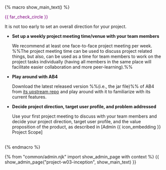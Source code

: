 {% macro show_main_text() %}
<div id="main">

<div id="title">

</div>
<div id="body">

<p class="lead" style="color: purple"><md>{{ far_check_circle }} <include src="project-timeline.md#inception-overview" inline /></md></p>

It is not too early to set an overall direction for your project.

* **Set up a weekly project meeting time/venue with your team members**
  
  We recommend at least one face-to-face project meeting per week. %%The project meeting time can be used to discuss project related things, but also, can be used as a time for team members to work on the project tasks individually (having all members in the same place will facilitate easier collaboration and more peer-learning).%%
  
* **Play around with AB4**
  
  Download the latest released version %%(i.e., the jar file)%% of AB4 from [its upstream repo](https://se-edu.github.io/addressbook-level4/) and play around with it to familiarize with its current features.

* **Decide project direction, target user profile, and problem addressed**
  
  Use your first project meeting to discuss with your team members and decide your project direction, target user profile, and the value proposition of the product, as described in <trigger trigger="click" for="modal:v10-scope">[Admin {{ icon_embedding }} Project Scope]</trigger> 

<modal large title="Admin {{ icon_embedding }} Project Scope (Extract)" id="modal:v10-scope">
  <include src="project-scope.md#project-direction"/>
</modal>

</div>
</div>
{% endmacro %}

{% from "common/admin.njk" import show_admin_page with context %}
{{ show_admin_page("project-w03-inception", show_main_text) }}
